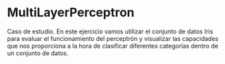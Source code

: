 # MultiLayerPerceptron
Caso de estudio. En este ejercicio vamos utilizar el conjunto de datos Iris para evaluar el funcionamiento del perceptrón y visualizar las capacidades que nos proporciona a la hora de clasificar diferentes categorías dentro de un conjunto de datos.
